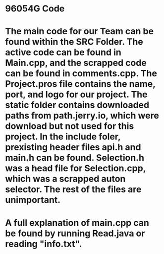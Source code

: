 # 96054G Code
# The main code for our Team can be found within the SRC Folder. The active code can be found in Main.cpp, and the scrapped code can be found in comments.cpp. The Project.pros file contains the name, port, and logo for our project. The static folder contains downloaded paths from path.jerry.io, which were download but not used for this project. In the include foler, prexisting header files api.h and main.h can be found. Selection.h was a head file for Selection.cpp, which was a scrapped auton selector. The rest of the files are unimportant.

# A full explanation of main.cpp can be found by running Read.java or reading "info.txt".



